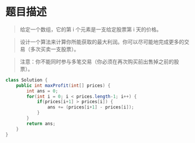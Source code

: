 # 题目描述
> 给定一个数组，它的第 i 个元素是一支给定股票第 i 天的价格。

> 设计一个算法来计算你所能获取的最大利润。你可以尽可能地完成更多的交易（多次买卖一支股票）。

> 注意：你不能同时参与多笔交易（你必须在再次购买前出售掉之前的股票）。

```java
class Solution {
    public int maxProfit(int[] prices) {
        int ans = 0;
        for(int i = 0; i < prices.length-1; i++) {
            if(prices[i+1] > prices[i]) {
                ans += (prices[i+1] - prices[i]);
            }
        }
        return ans;
    }
}
```
